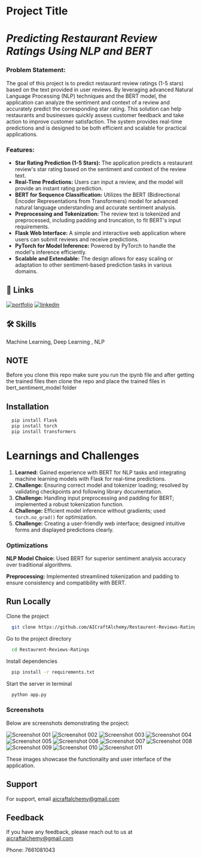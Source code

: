 
# Project Title

# *Predicting Restaurant Review Ratings Using NLP and BERT*

### Problem Statement:
The goal of this project is to predict restaurant review ratings (1-5 stars) based on the text provided in user reviews. By leveraging advanced Natural Language Processing (NLP) techniques and the BERT model, the application can analyze the sentiment and context of a review and accurately predict the corresponding star rating. This solution can help restaurants and businesses quickly assess customer feedback and take action to improve customer satisfaction. The system provides real-time predictions and is designed to be both efficient and scalable for practical applications.


### Features:

- **Star Rating Prediction (1-5 Stars):** The application predicts a restaurant review's star rating based on the sentiment and context of the review text.
- **Real-Time Predictions:** Users can input a review, and the model will provide an instant rating prediction.
- **BERT for Sequence Classification:** Utilizes the BERT (Bidirectional Encoder Representations from Transformers) model for advanced natural language understanding and accurate sentiment analysis.
- **Preprocessing and Tokenization:** The review text is tokenized and preprocessed, including padding and truncation, to fit BERT's input requirements.
- **Flask Web Interface:** A simple and interactive web application where users can submit reviews and receive predictions.
- **PyTorch for Model Inference:** Powered by PyTorch to handle the model's inference efficiently.
- **Scalable and Extendable:** The design allows for easy scaling or adaptation to other sentiment-based prediction tasks in various domains.
## 🔗 Links
[![portfolio](https://img.shields.io/badge/my_portfolio-000?style=for-the-badge&logo=ko-fi&logoColor=white)](https://aicraftalchemy.github.io/)
[![linkedin](https://img.shields.io/badge/linkedin-0A66C2?style=for-the-badge&logo=linkedin&logoColor=white)](https://www.linkedin.com/in/lokesh-e-60a583201)



## 🛠 Skills
Machine Learning, Deep Learning , NLP 

## NOTE
Before you clone this repo make sure you run the ipynb  file and after getting the trained files then  clone the repo and place the trained  files in bert_sentiment_model folder 

## Installation
  
 ```bash
   pip install Flask
   pip install torch
   pip install transformers
```


    

# Learnings and Challenges

1. **Learned:** Gained experience with BERT for NLP tasks and integrating machine learning models with Flask for real-time predictions.
2. **Challenge:** Ensuring correct model and tokenizer loading; resolved by validating checkpoints and following library documentation.
3. **Challenge:** Handling input preprocessing and padding for BERT; implemented a robust tokenization function.
4. **Challenge:** Efficient model inference without gradients; used `torch.no_grad()` for optimization.
5. **Challenge:** Creating a user-friendly web interface; designed intuitive forms and displayed predictions clearly.

### Optimizations

 **NLP Model Choice:** Used BERT for superior sentiment analysis accuracy over traditional algorithms.
 
 **Preprocessing:** Implemented streamlined tokenization and padding to ensure consistency and compatibility with BERT.
## Run Locally

Clone the project

```bash
  git clone https://github.com/AICraftAlchemy/Restaurent-Reviews-Ratings
```

Go to the project directory

```bash
  cd Restaurent-Reviews-Ratings
```

Install dependencies

```bash
  pip install -r requirements.txt
```

Start the server in terminal

```bash
  python app.py
```

### Screenshots

Below are screenshots demonstrating the project:

![Screenshot 001](Screenshots/001.png)
![Screenshot 002](Screenshots/002.png)
![Screenshot 003](Screenshots/003.png)
![Screenshot 004](Screenshots/004.png)
![Screenshot 005](Screenshots/005.png)
![Screenshot 006](Screenshots/006.png)
![Screenshot 007](Screenshots/007.png)
![Screenshot 008](Screenshots/008.png)
![Screenshot 009](Screenshots/009.png)
![Screenshot 010](Screenshots/010.png)
![Screenshot 011](Screenshots/011.png)

These images showcase the functionality and user interface of the application.
## Support

For support, email aicraftalchemy@gmail.com 


## Feedback

If you have any feedback, please reach out to us at aicraftalchemy@gmail.com

Phone: 7661081043

